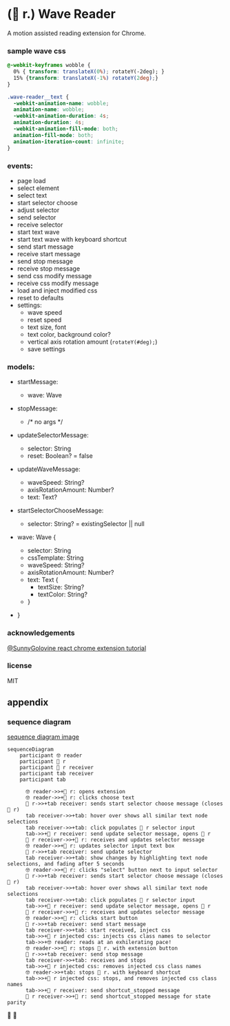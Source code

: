 # (🌊 r.) Wave Reader

A motion assisted reading extension for Chrome.

### sample wave css

```css
@-webkit-keyframes wobble {
  0% { transform: translateX(0%); rotateY(-2deg); }
  15% {transform: translateX(-1%) rotateY(2deg);}
}

.wave-reader__text {
  -webkit-animation-name: wobble;
  animation-name: wobble;
  -webkit-animation-duration: 4s;
  animation-duration: 4s;
  -webkit-animation-fill-mode: both;
  animation-fill-mode: both;
  animation-iteration-count: infinite;
}
```

### events:
  - page load
  - select element
  - select text
  - start selector choose
  - adjust selector
  - send selector
  - receive selector
  - start text wave
  - start text wave with keyboard shortcut
  - send start message
  - receive start message
  - send stop message
  - receive stop message
  - send css modify message
  - receive css modify message
  - load and inject modified css
  - reset to defaults
  - settings:
    - wave speed
    - reset speed
    - text size, font
    - text color, background color?
    - vertical axis rotation amount (`rotateY(#deg);`)
    - save settings

### models:

  - startMessage:
    - wave: Wave
  - stopMessage:
    - /* no args */
  - updateSelectorMessage:
    - selector: String
    - reset: Boolean? = false
  - updateWaveMessage:
    - waveSpeed: String?
    - axisRotationAmount: Number?
    - text: Text?
  - startSelectorChooseMessage:
    - selector: String? = existingSelector || null

  - wave: Wave {
    - selector: String
    - cssTemplate: String
    - waveSpeed: String?
    - axisRotationAmount: Number?
    - text: Text {
      - textSize: String?
      - textColor: String?
    - }
  - }

### acknowledgements

[@SunnyGolovine react chrome extension tutorial](https://medium.com/@SunnyGolovine/build-a-chrome-extension-using-reactjs-and-webpack-part-1-976a414b85d0)

### license

MIT

## appendix

### sequence diagram

[sequence diagram image](https://imgur.com/a/olcUuw0)

  ```mermaid
  sequenceDiagram
      participant 🤓 reader
      participant 🌊 r
      participant 🌊 r receiver
      participant tab receiver
      participant tab
      
        🤓 reader->>+🌊 r: opens extension
        🤓 reader->>+🌊 r: clicks choose text
        🌊 r->>+tab receiver: sends start selector choose message (closes 🌊 r)
        tab receiver->>+tab: hover over shows all similar text node selections
        tab receiver->>+tab: click populates 🌊 r selector input
        tab->>+🌊 r receiver: send update selector message, opens 🌊 r
        🌊 r receiver->>+🌊 r: receives and updates selector message
        🤓 reader->>+🌊 r: updates selector input text box
        🌊 r->>+tab receiver: send update selector
        tab receiver->>+tab: show changes by highlighting text node selections, and fading after 5 seconds
        🤓 reader->>+🌊 r: clicks "select" button next to input selector
        🌊 r->>+tab receiver: sends start selector choose message (closes 🌊 r)
        tab receiver->>+tab: hover over shows all similar text node selections
        tab receiver->>+tab: click populates 🌊 r selector input
        tab->>+🌊 r receiver: send update selector message, opens 🌊 r
        🌊 r receiver->>+🌊 r: receives and updates selector message
        🤓 reader->>+🌊 r: clicks start button
        🌊 r->>+tab receiver: send start message
        tab receiver->>+tab: start received, inject css
        tab->>+🌊 r injected css: injects css class names to selector
        tab->>+🤓 reader: reads at an exhilerating pace!
        🤓 reader->>+🌊 r: stops 🌊 r. with extension button
        🌊 r->>+tab receiver: send stop message
        tab receiver->>+tab: receives and stops
        tab->>+🌊 r injected css: removes injected css class names
        🤓 reader->>+tab: stops 🌊 r. with keyboard shortcut
        tab->>+🌊 r injected css: stops, and removes injected css class names
        tab->>+🌊 r receiver: send shortcut_stopped message
        🌊 r receiver->>+🌊 r: send shortcut_stopped message for state parity
  ```

🌊 👋